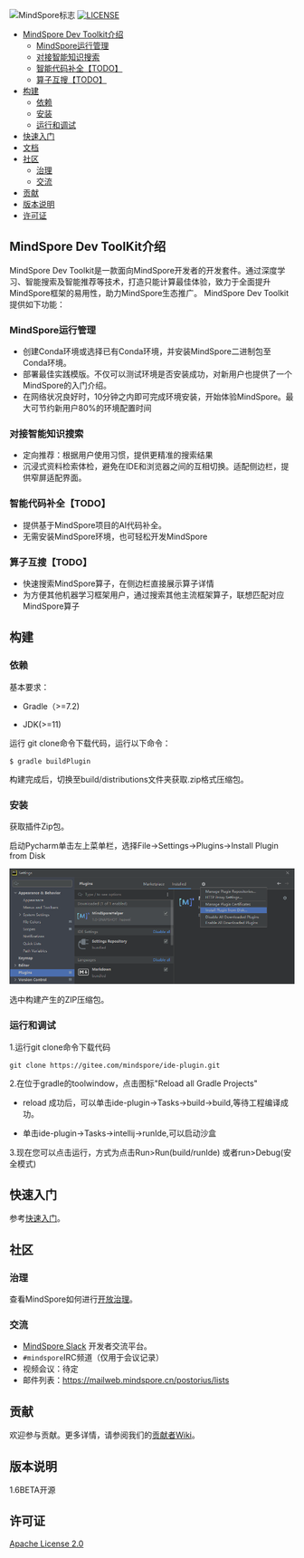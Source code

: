 ![MindSpore标志](https://gitee.com/mindspore/mindspore/raw/master/docs/MindSpore-logo.png "MindSpore logo")
[![LICENSE](https://img.shields.io/github/license/mindspore-ai/mindspore.svg?style=flat-square)](https://github.com/mindspore-ai/mindspore/blob/master/LICENSE)



<!-- TOC -->

- [MindSpore Dev Toolkit介绍](#mindspore-dev-toolkit-介绍)
    - [MindSpore运行管理](#MindSpore运行管理)
    - [对接智能知识搜索](#对接智能知识搜索)
    - [智能代码补全【TODO】](#智能代码补全【TODO】)
    - [算子互搜【TODO】](#算子互搜【TODO】)
- [构建](#构建)
    - [依赖](#依赖)
    - [安装](#安装)
    - [运行和调试](#运行和调试) 
- [快速入门](#快速入门)
- [文档](#文档)
- [社区](#社区)
    - [治理](#治理)
    - [交流](#交流)
- [贡献](#贡献)
- [版本说明](#版本说明)
- [许可证](#许可证)

<!-- /TOC -->

## MindSpore Dev ToolKit介绍

MindSpore Dev Toolkit是一款面向MindSpore开发者的开发套件。通过深度学习、智能搜索及智能推荐等技术，打造只能计算最佳体验，致力于全面提升MindSpore框架的易用性，助力MindSpore生态推广。 MindSpore Dev Toolkit提供如下功能：

### MindSpore运行管理
* 创建Conda环境或选择已有Conda环境，并安装MindSpore二进制包至Conda环境。
* 部署最佳实践模版。不仅可以测试环境是否安装成功，对新用户也提供了一个MindSpore的入门介绍。
* 在网络状况良好时，10分钟之内即可完成环境安装，开始体验MindSpore。最大可节约新用户80%的环境配置时间

### 对接智能知识搜索
* 定向推荐：根据用户使用习惯，提供更精准的搜索结果
* 沉浸式资料检索体检，避免在IDE和浏览器之间的互相切换。适配侧边栏，提供窄屏适配界面。

### 智能代码补全【TODO】
* 提供基于MindSpore项目的AI代码补全。
* 无需安装MindSpore环境，也可轻松开发MindSpore

### 算子互搜【TODO】
* 快速搜索MindSpore算子，在侧边栏直接展示算子详情
* 为方便其他机器学习框架用户，通过搜索其他主流框架算子，联想匹配对应MindSpore算子


## 构建

### 依赖

基本要求：

* Gradle（>=7.2)

* JDK(>=11)

运行 git clone命令下载代码，运行以下命令：

  ```
$ gradle buildPlugin
  ```

构建完成后，切换至build/distributions文件夹获取.zip格式压缩包。

### 安装

获取插件Zip包。

启动Pycharm单击左上菜单栏，选择File->Settings->Plugins->Install Plugin from Disk

![image-20211223175637989](./images/image-20211223175637989.png)

选中构建产生的ZIP压缩包。


### 运行和调试

1.运行git clone命令下载代码

```
git clone https://gitee.com/mindspore/ide-plugin.git
```

2.在位于gradle的toolwindow，点击图标"Reload all Gradle Projects"

* reload 成功后，可以单击ide-plugin->Tasks->build->build,等待工程编译成功。

* 单击ide-plugin->Tasks->intellij->runIde,可以启动沙盒

3.现在您可以点击运行，方式为点击Run>Run(build/runIde) 或者run>Debug(安全模式)

## 快速入门

参考[快速入门](https://gitee.com/mindspore/ide-plugin/blob/master/MindSpore%20Dev%20Toolkit.md)。

## 社区

### 治理

查看MindSpore如何进行[开放治理](https://gitee.com/mindspore/community/blob/master/governance.md)。

### 交流

- [MindSpore Slack](https://join.slack.com/t/mindspore/shared_invite/zt-dgk65rli-3ex4xvS4wHX7UDmsQmfu8w) 开发者交流平台。
- `#mindspore`IRC频道（仅用于会议记录）
- 视频会议：待定
- 邮件列表：<https://mailweb.mindspore.cn/postorius/lists>

## 贡献

欢迎参与贡献。更多详情，请参阅我们的[贡献者Wiki](https://gitee.com/mindspore/mindspore/blob/master/CONTRIBUTING.md)。

## 版本说明

1.6BETA开源

## 许可证

[Apache License 2.0](https://gitee.com/mindspore/mindspore#/mindspore/mindspore/blob/master/LICENSE)
